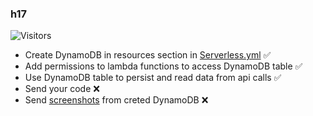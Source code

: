 ### h17

![Visitors](https://api.visitorbadge.io/api/visitors?path=https%3A%2F%2Fgithub.com%2Fx0rCTF%2Fserverless-dynamoDB&countColor=%23263759&style=plastic)

  - Create DynamoDB in resources section in [Serverless.yml](https://github.com/x0rCTF/serverless-dynamoDB/blob/main/serverless.yml)  ✅
  - Add permissions to lambda functions to access DynamoDB table  ✅
  - Use DynamoDB table to persist and read data from api calls  ✅
  - Send your code  ❌
  - Send [screenshots](https://github.com/x0rCTF/serverless-dynamoDB/tree/main/images) from creted DynamoDB ❌
